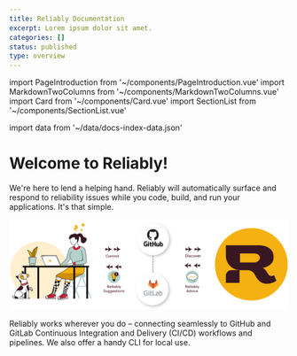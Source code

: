 ```yaml
---
title: Reliably Documentation
excerpt: Lorem ipsum dolor sit amet.
categories: []
status: published
type: overview
---
```

import PageIntroduction from '~/components/PageIntroduction.vue'
import MarkdownTwoColumns from '~/components/MarkdownTwoColumns.vue'
import Card from '~/components/Card.vue'
import SectionList from '~/components/SectionList.vue'

import data from '~/data/docs-index-data.json'

# Welcome to Reliably!

<PageIntroduction>

We're here to lend a helping hand. Reliably will automatically surface and respond to reliability issues while you code, build, and run your applications. It's that simple.

![How Reliably Works](/docs/images/how-reliably-works.png)

Reliably works wherever you do – connecting seamlessly to GitHub and GitLab Continuous Integration and Delivery (CI/CD) workflows and pipelines. We also offer a handy CLI for local use.

</PageIntroduction>

<MarkdownTwoColumns>
  <Card
    title="Better Kubernetes Manifests"
    description="Install the Reliably CLI and make your first Kubernetes manifest more reliable in minutes."
    color="blue"
    :button="data['card-1'].button"
    :svg="data['card-1'].svg"
  />
  <Card
    title="Reliably in your CI pipeline"
    description="Try Reliably wherever your code lives, or at build time in your favorite CI/CD platform."
    color="yellow"
    :links="data['card-2'].links"
    :svg="data['card-2'].svg"
  />
</MarkdownTwoColumns>


<SectionList
    title="Getting Started"
    categoryName="getting-started"
    description="Start using Reliably in minutes and make your Kubernetes deployments more reliable."
    link="/docs/getting-started"
    :list="data['getting-started'].links"
/>

<SectionList
    title="Guides"
    categoryName="guides"
    description="Practical guides show you how to get Reliably running in your favorite CI environment."
    link="/docs/guides"
    :list="data.guides.links"
/>

<SectionList
    title="Reference"
    categoryName="reference"
    description="Technical description of how the Reliably API works, as well as a full documentation for the CLI."
    link="/docs/reference"
    :list="data.reference.links"
/>
